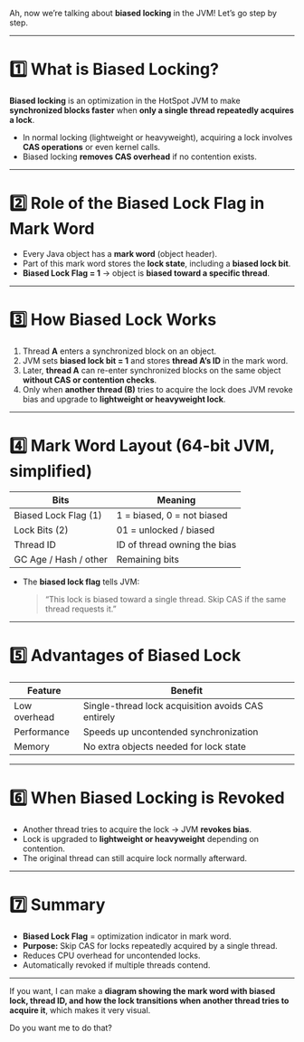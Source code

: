 Ah, now we’re talking about **biased locking** in the JVM! Let’s go step by step.

---

# 1️⃣ What is Biased Locking?

**Biased locking** is an optimization in the HotSpot JVM to make **synchronized blocks faster** when **only a single thread repeatedly acquires a lock**.

* In normal locking (lightweight or heavyweight), acquiring a lock involves **CAS operations** or even kernel calls.
* Biased locking **removes CAS overhead** if no contention exists.

---

# 2️⃣ Role of the **Biased Lock Flag** in Mark Word

* Every Java object has a **mark word** (object header).
* Part of this mark word stores the **lock state**, including a **biased lock bit**.
* **Biased Lock Flag = 1** → object is **biased toward a specific thread**.

---

# 3️⃣ How Biased Lock Works

1. Thread **A** enters a synchronized block on an object.
2. JVM sets **biased lock bit = 1** and stores **thread A’s ID** in the mark word.
3. Later, **thread A** can re-enter synchronized blocks on the same object **without CAS or contention checks**.
4. Only when **another thread (B)** tries to acquire the lock does JVM revoke bias and upgrade to **lightweight or heavyweight lock**.

---

# 4️⃣ Mark Word Layout (64-bit JVM, simplified)

| Bits                  | Meaning                      |
| --------------------- | ---------------------------- |
| Biased Lock Flag (1)  | 1 = biased, 0 = not biased   |
| Lock Bits (2)         | 01 = unlocked / biased       |
| Thread ID             | ID of thread owning the bias |
| GC Age / Hash / other | Remaining bits               |

* The **biased lock flag** tells JVM:

  > “This lock is biased toward a single thread. Skip CAS if the same thread requests it.”

---

# 5️⃣ Advantages of Biased Lock

| Feature      | Benefit                                            |
| ------------ | -------------------------------------------------- |
| Low overhead | Single-thread lock acquisition avoids CAS entirely |
| Performance  | Speeds up uncontended synchronization              |
| Memory       | No extra objects needed for lock state             |

---

# 6️⃣ When Biased Locking is Revoked

* Another thread tries to acquire the lock → JVM **revokes bias**.
* Lock is upgraded to **lightweight or heavyweight** depending on contention.
* The original thread can still acquire lock normally afterward.

---

# 7️⃣ Summary

* **Biased Lock Flag** = optimization indicator in mark word.
* **Purpose:** Skip CAS for locks repeatedly acquired by a single thread.
* Reduces CPU overhead for uncontended locks.
* Automatically revoked if multiple threads contend.

---

If you want, I can make a **diagram showing the mark word with biased lock, thread ID, and how the lock transitions when another thread tries to acquire it**, which makes it very visual.

Do you want me to do that?
